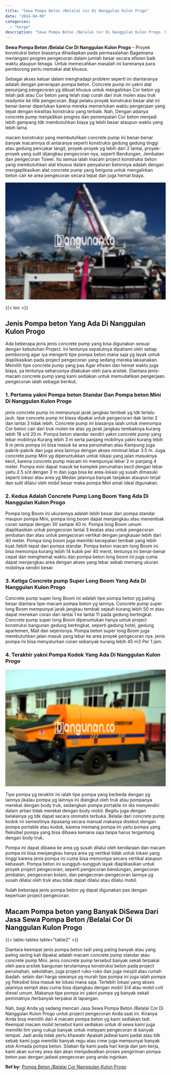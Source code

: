 ```yaml
---
title: "Sewa Pompa Beton /Belalai Cor Di Nanggulan Kulon Progo"
date: "2024-04-09"
categories: 
  - "harga"
description: "Sewa Pompa Beton /Belalai Cor Di Nanggulan Kulon Progo. Nah, bagi Anda yg sedang mencari Jasa Sewa Pompa Beton /Belalai Cor Di Nanggulan Kulon Progo untuk pr..."
---
```


**Sewa Pompa Beton /Belalai Cor Di Nanggulan Kulon Progo** – Proyek konstruksi beton biasanya dihadapkan pada permasalahan Bagaimana menangani progres pengecoran dalam jumlah besar secara efisien baik waktu ataupun tenaga. Untuk memecahkan masalah ini karenanya para pemborong perlu memakai alat khusus.

Sebagai akses keluar dalam menghadapi problem seperti ini diantaranya adalah dengan penerapan pompa beton. Concrete pump ini yakni alat penunjang pengecoran yg dibuat khusus untuk mengalirkan Cor beton yg telah jadi atau Cor beton yang telah siap curah dari truk molen atau truk readymix ke titik pengecoran. Bagi pelaku proyek konstruksi besar alat ini benar-benar diperlukan karena mereka memerlukan waktu pengerjaan yang tepat dengan kwalitas konstruksi yang terbaik. Nah, Dengan adanya concrete pump menjadikan progres dan penempatan Cor beton menjadi lebih gampang tdk membutuhkan biaya yg lebih besar ataupun waktu yang lebih lama.

macam konstruksi yang membutuhkan concrete pump ini benar-benar banyak macamnya di antaranya seperti konstruksi gedung gedung tinggi atau gedung pencakar langit, proyek-proyek yg lebih dari 2 lantai, proyek-proyek yang sulit dijangkau pengecoran nya, seperti Bendungan, Jembatan dan pengecoran Tower. Itu semua ialah macam project konstruksi beton yang membutuhkan alat khusus dalam penyaluran betonnya adalah dengan mengaplikasikan alat concrete pump yang berguna untuk mengalirkan beton cair ke area pengecoran secara tepat dan juga hemat biaya.

![Sewa Pompa Beton /Belalai Cor Di Nanggulan Kulon Progo](/images/sewa-concrete-pump-04.png)

{{< toc >}}

## Jenis Pompa beton Yang Ada Di Nanggulan Kulon Progo

Ada beberapa jenis jenis concrete pump yang bisa digunakan sesuai dengan kebutuhan Project. Ini tentunya sepatutnya dipahami oleh setiap pemborong agar iya mengerti tipe pompa beton mana saja yg layak untuk diaplikasikan pada project pengecoran yang sedang mereka laksanakan. Memilih tipe concrete pump yang pas Agar efisien dan hemat waktu juga biaya, ya tentunya seharusnya dilakukan oleh para arsitek. Diantara jenis-macam concrete pump yang kami sediakan untuk memudahkan pengerjaan pengecoran ialah sebagai berikut;

### 1\. Pertama yakni Pompa beton Standar Dan Pompa beton Mini Di Nanggulan Kulon Progo

jenis concrete pump ini mempunyai jarak jangkau tembak yg tdk terlalu jauh. tipe concrete pump ini biasa dipakai untuk pengecoran dak lantai 2 dan lantai 3 tidak lebih. Concrete pump ini biasanya ialah untuk memompa Cor beton cair dari truk molen ke atas yg jarak jangkau tembaknya kurang lebih 18 s/d 20 m. Pompa beton standar sendiri yakni concrete pump yang lebar mobilnya Kurang lebih 3 m serta panjang mobilnya yakni kurang lebih 6 m jenis pompa ini bisa masuk ke area perumahan atau Kampung juga pabrik-pabrik dan juga area lainnya dengan akses minimal lebar 3.5 m. Juga concrete pump Mini yg diperuntukkan untuk lokasi yang jalan masuknya kecil, karena concrete pump macam ini mempunyai lebar 2 m panjang 4 meter. Pompa mini dapat masuk ke komplek perumahan kecil dengan lebar yaitu 2.5 s/d dengan 3 m dan juga bisa ke area-lokasi yg susah dimasuki seperti lokasi atau area yg Medan jalannya banyak tanjakan ataupun terjal dan sulit dilalui oleh mobil besar maka pompa Mini amat ideal digunakan.

### 2\. Kedua Adalah Concrete Pump Long Boom Yang Ada Di Nanggulan Kulon Progo

Pompa long Boom ini ukurannya adalah lebih besar dari pompa standar maupun pompa Mini, pompa long boom dapat menjangkau atau menembak coran sampai dengan 30 sampai 40 m. Pompa long Boom umum diaplikasikan untuk pengecoran lantai 3 keatas atau untuk pengecoran jembatan dan atau untuk pengecoran vertikal dengan jangkauan lebih dari 40 meter. Pompa long boom juga memiliki kecepatan tembak yang lebih kuat /lebih tepat dari pompa standar. Pompa beton macam long Boom ini bisa memompa kurang lebih 14 kubik per 40 menit, tentunya ini benar-benar cepat dan menghemat waktu dan pompa beton long boom ini juga cuma dapat menjangkau area dengan akses yang lebar sebab memang ukuran mobilnya sendiri besar.

### 3\. Ketiga Concrete pump Super Long Boom Yang Ada Di Nanggulan Kulon Progo

Concrete pump super long Boom ini adalah tipe pompa beton yg paling besar diantara tipe-macam pompa beton yg lainnya. Concrete pump super long Boom mempunyai jarak jangkau tembak sejauh kurang lebih 50 m atau dapat menekan coran dari lantai 1 ke lantai 11 pada gedung bertingkat. Concrete pump super long Boom diperuntukan hanya untuk project konstruksi bangunan gedung bertingkat, seperti gedung hotel, gedung apartemen, Mall dan sejenisnya. Pompa beton super long Boom juga membutuhkan jalan masuk yang lebar ke area proyek pengecoran nya. jenis pompa ini bisa menyalurkan coran sebanyak kurang lebih 45 m3 Per 1 jam.

### 4\. Terakhir yakni Pompa Kodok Yang Ada Di Nanggulan Kulon Progo

![Sewa Pompa Beton /Belalai Cor Di Nanggulan Kulon Progo](/images/sewa-concrete-pump-07.png)

Tipe pompa yg terakhir ini ialah tipe pompa yang berbeda dengan yg lainnya jikalau pompa yg lainnya ini diangkut oleh truk atau pompanya merekat dengan body truk, sedangkan pompa portable ini dia menyendiri dalam artian tidak merekat dengan body mobil. Begitu juga dengan belalainya yg tdk dapat secara otomatis terbuka. Belalai dari concrete pump kodok ini semestinya dipasang secara manual makanya disebut dengan pompa portable atau kodok, karena memang pompa ini yaitu pompa yang fleksibel pompa yang bisa dibawa kemana saja tanpa harus tergantung dengan body truk.

Pompa ini dapat dibawa ke area yg susah dilalui oleh kendaraan dan macam pompa ini bisa menjangkau hanya area yg vertikal tidak untuk lokasi yang tinggi karena jenis pompa ini cuma bisa memompa secara vertikal ataupun kebawah. Pompa beton ini sungguh-sungguh layak diaplikasikan untuk proyek project pengecoran; seperti pengecoran bendungan, pengecoran jembatan, pengecoran kolam, dan pengecoran-pengecoran lainnya yg susah dilalui oleh truk atau tidak dapat dilalui atau dilalui mobil.

Itulah beberapa jenis pompa beton yg dapat digunakan pas dengan keperluan project pengecoran.

## Macam Pompa beton yang Banyak DiSewa Dari Jasa Sewa Pompa Beton /Belalai Cor Di Nanggulan Kulon Progo

{{< table-tables table="table2" >}}

Diantara keempat jenis pompa beton tadi yang paling banyak atau yang paling sering kali dipakai adalah macam concrete pump standar atau concrete pump Mini. jenis concrete pump tersebut banyak sekali terpakai oleh para arsitek bangunan terutamanya konstruksi beton pada project perumahan, sekolahan, juga project ruko-ruko dan juga mesjid atau rumah ibadah. selain dari harga sewanya yg murah tipe pompa ini juga ialah pompa yg fleksibel bisa masuk ke lokasi mana saja. Terlebih lokasi yang akses jalannya sempit atau cuma bisa dijangkau dengan mobil 3/4 atau mobil colt diesel umum. Makanya tipe pompa ini yakni pompa yg banyak sekali peminatnya /terbanyak terpakai di lapangan.

Nah, bagi Anda yg sedang mencari Jasa Sewa Pompa Beton /Belalai Cor Di Nanggulan Kulon Progo untuk project pengecoran Anda saat ini. Kiranya Anda bisa memilih dari 4 macam pompa beton yg kami sediakan tadi. Keempat macam mobil tersebut kami sediakan untuk di sewa kami juga memiliki tim yang cukup banyak untuk melayani pengecoran di banyak tempat. Jadi anda tidak perlu khawatir Apakah jadwal kami padat atau tdk sebab kami juga memiliki banyak regu atau crew juga mempunyai banyak stok Armada pompa beton. Silakan tlp kami pada hari kerja dan jam kerja, kami akan survey area dan akan menjadwalkan proses pengiriman pompa beton pas dengan jadwal pengecoran yang anda inginkan.

**Ref by:** [Pompa Beton /Belalai Cor Nanggulan Kulon Progo](https://id.wikipedia.org/wiki/Pompa)
